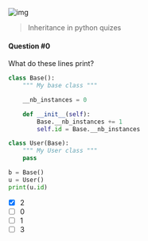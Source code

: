 ![img](https://assets.imaginablefutures.com/media/images/ALX_Logo.max-200x150.png)
> Inheritance in python quizes

#### Question #0
What do these lines print?
```python
class Base():
    """ My base class """

    __nb_instances = 0

    def __init__(self):
        Base.__nb_instances += 1
        self.id = Base.__nb_instances

class User(Base):
    """ My User class """
    pass

b = Base()
u = User()
print(u.id)
```
* [X] 2
* [ ] 0
* [ ] 1
* [ ] 3
